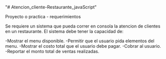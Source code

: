 "# Atencion_cliente-Restaurante_javaScript" 

Proyecto o practica - requerimientos

Se requiere un sistema que pueda correr en consola la atencion de clientes en un restaurante. El sistema debe tener la capacidad de:

-Mostrar el menu disponible.
-Permitir que el usuario pida elementos del menu.
-Mostrar el costo total que el usuario debe pagar.
-Cobrar al usuario.
-Reportar el monto total de ventas realizadas.


